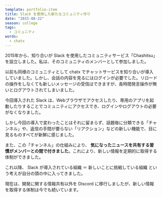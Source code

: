 ```yaml
---
template: portfolio-item
title: Slack を使用した新たなコミュニティ作り
date: "2015-08-22"
season: college
tags:
  - コミュニティ
words:
  - chatx
---
```


2015年から、知り合いが Slack を使用したコミュニティサービス「Chashitsu」を設立しました。私は、そのコミュニティのメンバーとして参加しました。

以前も同様のコミュニティとして chatx でチャットサービスを知り合いが導入していました。しかし、会話の内容を見るにはログインが必要でした。リロードの操作をしなくても新しいメッセージの受信はできますが、長時間発言操作が無いとログアウトされてしまいました。

今回導入された Slack は、Webブラウザでアクセスしたり、専用のアプリを起動したりすることでコミュニティにアクセスでき、ログインやログアウトの必要がなくなりました。

しかし今回の導入で変わったことはそれに留まらず、話題毎に分類できる「チャンネル」や、返信の手間が要らない「リアクション」などの新しい機能で、目に見るものすべてが新鮮に感じました。

また、この「チャンネル」の仕組みにより、 **気になったニュースを共有する習慣がメンバーとの間で付きました**。これにより、新しい情報を定期的に取得する体制ができました。

これ以降、 Slack が導入されている組織 ＝ 新しいことに挑戦している組織 という考えが自分の頭の中に入ってきました。

現在は、開発に関する情報共有以外を Discord に移行しましたが、新しい情報を取得する体制は今でも続いています。
